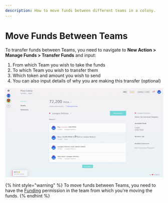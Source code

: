 ```yaml
---
description: How to move funds between different teams in a colony.
---
```


# Move Funds Between Teams

To transfer funds between Teams, you need to navigate to **New Action > Manage Funds > Transfer Funds** and input:

1. From which Team you wish to take the funds
2. To which Team you wish to transfer them
3. Which token and amount you wish to send
4. You can also input details of why you are making this transfer (optional)

![How to transfer funds between teams in Colony.](../.gitbook/assets/TransferFunds.gif)

{% hint style="warning" %}
To move funds between Teams, you need to have the [Funding](../advanced-features/permissions.md#funding) permission in the team from which you're moving the funds.
{% endhint %}
